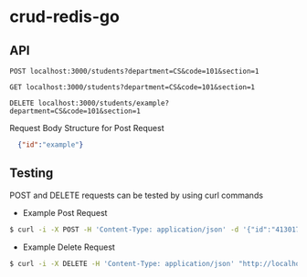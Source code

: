 # crud-redis-go


API
--------

```
POST localhost:3000/students?department=CS&code=101&section=1
```

```
GET localhost:3000/students?department=CS&code=101&section=1
```

```
DELETE localhost:3000/students/example?department=CS&code=101&section=1
```

Request Body Structure for Post Request

```json
  {"id":"example"}
```


Testing
--------
POST and DELETE requests can be tested by using curl commands

- Example Post Request

```bash
$ curl -i -X POST -H 'Content-Type: application/json' -d '{"id":"41301749"}' "http://localhost:3000/students?department=CS&code=101&section=1"
```

- Example Delete Request

```bash
$ curl -i -X DELETE -H 'Content-Type: application/json' "http://localhost:3000/students/41301749?department=CS&code=101&section=1"
```
